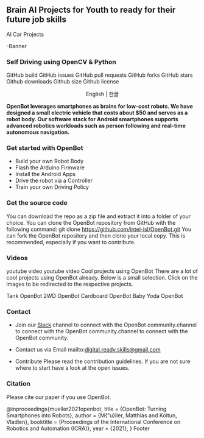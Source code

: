 ## Brain AI Projects for Youth to ready for their future job skills

AI Car Projects 


-Banner


### Self Driving using OpenCV & Python

GitHub build GitHub issues GitHub pull requests GitHub forks GitHub stars Github downloads Github size Github license

<center> English | 한글 </center>

<b>OpenBot leverages smartphones as brains for low-cost robots. We have designed a small electric vehicle that costs about $50 and serves as a robot body. Our software stack for Android smartphones supports advanced robotics workloads such as person following and real-time autonomous navigation.</b>

### Get started with OpenBot
- Build your own Robot Body
- Flash the Arduino Firmware
- Install the Android Apps
- Drive the robot via a Controller
- Train your own Driving Policy

### Get the source code
You can download the repo as a zip file and extract it into a folder of your choice.
You can clone the OpenBot repository from GitHub with the following command:
git clone https://github.com/intel-isl/OpenBot.git
You can fork the OpenBot repository and then clone your local copy. This is recommended, especially if you want to contribute.


### Videos
youtube video youtube video
Cool projects using OpenBot
There are a lot of cool projects using OpenBot already. Below is a small selection. Click on the images to be redirected to the respective projects.

Tank OpenBot 2WD OpenBot Cardboard OpenBot Baby Yoda OpenBot

### Contact
- Join our <a href="https://join.slack.com/t/openbot-community/shared_invite/zt-jl8ygxqt-WNRNi9yzh7Lu60qui6Nh6w" rel="nofollow">Slack</a> channel to connect with the OpenBot community.channel to connect with the OpenBot community.channel to connect with the OpenBot community.

- Contact us via Email mailto:digital.ready.skills@gmail.com
- Contribute
Please read the contribution guidelines. If you are not sure where to start have a look at the open issues.

### Citation
Please cite our paper if you use OpenBot.

@inproceedings{mueller2021openbot,
    title     = {OpenBot: Turning Smartphones into Robots},
    author    = {M{\"u}ller, Matthias and Koltun, Vladlen},
    booktitle = {Proceedings of the International Conference on Robotics and Automation (ICRA)},
    year = {2021},
}
Footer
